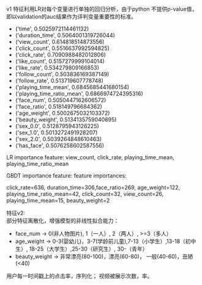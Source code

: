 v1 特征利用LR对每个变量进行单独的回归分析，由于python 不提供p-value值，即以validation的auc结果作为评判变量重要性的标准。<br>
* ('time', 0.5025972114461132)<br>
* ('duration_time', 0.5064001319726044)<br>
* ('view_count', 0.614818514873556)<br>
* ('click_count', 0.5516637992594825)<br>
* ('click_rate', 0.7090988482012806)</td><br>
* ('like_count', 0.5157279999104014)<br>
* ('like_rate', 0.534279809166853) <br>
* ('follow_count', 0.503836169387149)<br>
* ('follow_rate', 0.513719607778748)<br>
* ('playing_time_mean', 0.6845685441680154)<br>
* ('playing_time_ratio_mean', 0.6866974724395316)<br>
* ('face_num', 0.5050447162606572)<br>
* ('face_ratio', 0.518149796684362)<br>
* ('age_weight', 0.5002675032103372)<br>
* ('beauty_weight', 0.5134135759040895)<br>
* ('sex_0.0', 0.5128795943126225)<br>
* ('sex_1.0', 0.5013272491928207)<br>
* ('sex_2.0', 0.5039264848610463)<br>
* ('has_face', 0.5076258602587556)<br>

LR importance feature: view_count, click_rate, playing_time_mean, playing_time_ratio_mean

GBDT importance feature: feature importances: 

click_rate=636, duration_time=306,face_ratio=269, age_weight=122, playing_time_ratio_mean=42, click_count=32, view_count=26, playing_time_mean=15, beauty_weight=2

特征v2:<br>
部分特征离散化，增强模型的非线性拟合能力：
* face_num -> 0(非人物图片), 1（一人）, 2（两人）, >=3（多人）
* age_weight -> 0-3(婴幼儿)，3-7(学龄前儿童),7-13（小学生）,13-18（初中生）, 18-25（大学生）,25-30（研究生）, 30-（青年）
* beauty_weight -> 非常漂亮(80-100)，漂亮(60-80)， 一般(40-60)，丑陋(<40)

用户每一时间戳上的点击率，序列化；
视频被展示次数，率。
